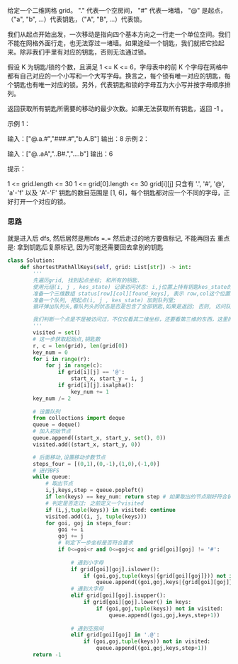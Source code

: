 给定一个二维网格 grid。 "." 代表一个空房间， "#" 代表一堵墙， "@" 是起点，（"a", "b", ...）代表钥匙，（"A", "B", ...）代表锁。

我们从起点开始出发，一次移动是指向四个基本方向之一行走一个单位空间。我们不能在网格外面行走，也无法穿过一堵墙。如果途经一个钥匙，我们就把它捡起来。除非我们手里有对应的钥匙，否则无法通过锁。

假设 K 为钥匙/锁的个数，且满足 1 <= K <= 6，字母表中的前 K 个字母在网格中都有自己对应的一个小写和一个大写字母。换言之，每个锁有唯一对应的钥匙，每个钥匙也有唯一对应的锁。另外，代表钥匙和锁的字母互为大小写并按字母顺序排列。

返回获取所有钥匙所需要的移动的最少次数。如果无法获取所有钥匙，返回 -1 。

示例 1：

输入：["@.a.#","###.#","b.A.B"]
输出：8
示例 2：

输入：["@..aA","..B#.","....b"]
输出：6


提示：

1 <= grid.length <= 30
1 <= grid[0].length <= 30
grid[i][j] 只含有 '.', '#', '@', 'a'-'f' 以及 'A'-'F'
钥匙的数目范围是 [1, 6]，每个钥匙都对应一个不同的字母，正好打开一个对应的锁。

### 思路

就是进入后 dfs, 然后居然是用bfs =.=
然后走过的地方要做标记, 不能再回去
重点是: 拿到钥匙后复原标记, 因为可能还需要回去拿别的钥匙

```python
class Solution:
    def shortestPathAllKeys(self, grid: List[str]) -> int:
        '''
        先遍历grid, 找到起点坐标; 和所有的钥匙.
        使用元组(i, j , kes_state) 记录访问状态: i,j位置上持有钥匙kes_state的状态.
        准备一个三维数组 status[row][col][found_keys], 表示 row,col这个位置上found_keys的状态是否访问过.
        准备一个队列, 把起点(i, j , kes_state) 加到队列里;
        循环弹出队列头,看队列头的状态是否是包含了全部钥匙,如果是返回; 否则, 访问队列头的四邻, 把四邻加到队列尾部. 标记已经访问. 

        我们判断一个点是不是被访问过，不仅仅看其二维坐标，还要看第三维的东西，这里的第三维的东西就是钥匙，如果我们之前到一个位置上面只拿了两把钥匙，这时我们手里有三把钥匙，那么我们依然可以到这个位置上面去，钥匙在这里就好像是第三维的坐标一样。
        '''
        visited = set()
        # 这一步获取起始点,钥匙数
        r, c = len(grid), len(grid[0])
        key_num = 0
        for i in range(r):
            for j in range(c):
                if grid[i][j] == '@':
                    start_x, start_y = i, j
                if grid[i][j].isalpha():
                    key_num += 1
        key_num /= 2
        
        # 设置队列
        from collections import deque
        queue = deque()
        # 加入初始节点
        queue.append((start_x, start_y, set(), 0))
        visited.add((start_x, start_y, 0))

        # 后面移动,设置移动步数节点
        steps_four = [(0,1),(0,-1),(1,0),(-1,0)]
        # 进行BFS
        while queue:
            # 取出节点
            i,j,keys,step = queue.popleft()
            if len(keys) == key_num: return step # 如果取出的节点刚好符合钥匙数
            # 判定是否走过: 之前定义一个visited
            if (i,j,tuple(keys)) in visited: continue
            visited.add((i, j, tuple(keys)))
            for goi, goj in steps_four:
                goi += i
                goj += j
                # 判定下一步坐标是否符合要求
                if 0<=goi<r and 0<=goj<c and grid[goi][goj] != '#':
                    
                    # 遇到小字母
                    if grid[goi][goj].islower():
                        if (goi,goj,tuple(keys|{grid[goi][goj]})) not in visited: # 这一步是集合的添加操作keys|{grid[goi][goj]}
                            queue.append((goi,goj,keys|{grid[goi][goj]},step+1))        
                    # 遇到大字母
                    elif grid[goi][goj].isupper():
                        if grid[goi][goj].lower() in keys:
                            if (goi,goj,tuple(keys)) not in visited:
                                queue.append((goi,goj,keys,step+1))
                    
                    # 遇到空房间
                    elif grid[goi][goj] in '.@':
                        if (goi,goj,tuple(keys)) not in visited:
                            queue.append((goi,goj,keys,step+1))
        return -1
```

